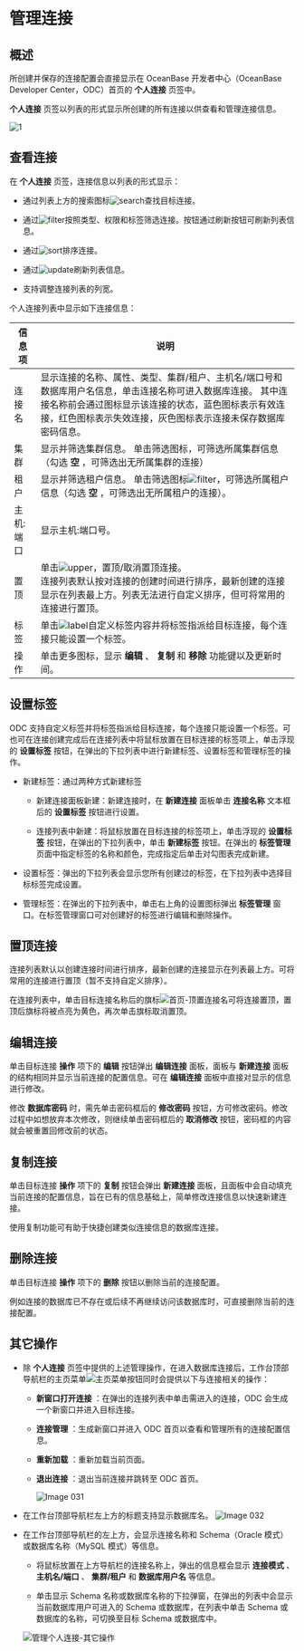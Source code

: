管理连接 
=========================



概述 
-----------------------

所创建并保存的连接配置会直接显示在 OceanBase 开发者中心（OceanBase Developer Center，ODC）首页的 **个人连接** 页签中。

**个人连接** 页签以列表的形式显示所创建的所有连接以供查看和管理连接信息。

![1](https://obbusiness-private.oss-cn-shanghai.aliyuncs.com/doc/img/odc/410/client/connection/create%20connection/1.png)

查看连接 
-------------------------

在 **个人连接** 页签，连接信息以列表的形式显示：

* 通过列表上方的搜索图标![search](https://help-static-aliyun-doc.aliyuncs.com/assets/img/zh-CN/5526247461/p416691.jpg)查找目标连接。

* 通过![filter](https://help-static-aliyun-doc.aliyuncs.com/assets/img/zh-CN/0583667361/p352180.jpg)按照类型、权限和标签筛选连接。按钮通过刷新按钮可刷新列表信息。 

* 通过![sort](https://obbusiness-private.oss-cn-shanghai.aliyuncs.com/doc/img/odc/%E6%8E%92%E5%BA%8F.png)排序连接。 

* 通过![update](https://obbusiness-private.oss-cn-shanghai.aliyuncs.com/doc/img/odc/%E5%88%B7%E6%96%B0.jpg)刷新列表信息。 

* 支持调整连接列表的列宽。
  




个人连接列表中显示如下连接信息：


| 信息项  |                                                                               说明                                                                               |
|------|----------------------------------------------------------------------------------------------------------------------------------------------------------------|
| 连接名  | 显示连接的名称、属性、类型、集群/租户、主机名/端口号和数据库用户名信息，单击连接名称可进入数据库连接。 其中连接名称前会通过图标显示该连接的状态，蓝色图标表示有效连接，红色图标表示失效连接，灰色图标表示连接未保存数据库密码信息。 |
| 集群   | 显示并筛选集群信息。 单击筛选图标，可筛选所属集群信息（勾选 **空** ，可筛选出无所属集群的连接）  |
| 租户   | 显示并筛选租户信息。 单击筛选图标![filter](https://help-static-aliyun-doc.aliyuncs.com/assets/img/zh-CN/0583667361/p352180.jpg)，可筛选所属租户信息（勾选 **空** ，可筛选出无所属租户的连接）。 |
|主机:端口|显示主机:端口号。|
|置顶|单击![upper](https://obbusiness-private.oss-cn-shanghai.aliyuncs.com/doc/img/odc/%E9%A1%B6%E7%BD%AE.png)，置顶/取消置顶连接。<br>连接列表默认按对连接的创建时间进行排序，最新创建的连接显示在列表最上方。列表无法进行自定义排序，但可将常用的连接进行置顶。|
| 标签   | 单击![label](https://obbusiness-private.oss-cn-shanghai.aliyuncs.com/doc/img/odc/%E6%A0%87%E7%AD%BE.png)自定义标签内容并将标签指派给目标连接，每个连接只能设置一个标签。|
| 操作   | 单击更多图标，显示 **编辑** 、 **复制**  和 **移除** 功能键以及更新时间。|




设置标签 
-------------------------

ODC 支持自定义标签并将标签指派给目标连接，每个连接只能设置一个标签。可也可在连接创建完成后在连接列表中将鼠标放置在目标连接的标签项上，单击浮现的 **设置标签** 按钮，在弹出的下拉列表中进行新建标签、设置标签和管理标签的操作。

* 新建标签：通过两种方式新建标签

  * 新建连接面板新建：新建连接时，在 **新建连接** 面板单击 **连接名称** 文本框后的 **设置标签** 按钮进行设置。  
  
  * 连接列表中新建：将鼠标放置在目标连接的标签项上，单击浮现的 **设置标签** 按钮，在弹出的下拉列表中，单击 **新建标签** 按钮。在弹出的 **标签管理** 页面中指定标签的名称和颜色，完成指定后单击对勾图表完成新建。

* 设置标签：弹出的下拉列表会显示您所有创建过的标签，在下拉列表中选择目标标签完成设置。 

* 管理标签：在弹出的下拉列表中，单击右上角的设置图标弹出 **标签管理** 窗口。在标签管理窗口可对创建好的标签进行编辑和删除操作。
  




置顶连接 
-------------------------

连接列表默认以创建连接时间进行排序，最新创建的连接显示在列表最上方。可将常用的连接进行置顶（暂不支持自定义排序）。

在连接列表中，单击目标连接名称后的旗标![首页-顶置连接名](https://help-static-aliyun-doc.aliyuncs.com/assets/img/zh-CN/5289084361/p342106.png)可将连接置顶，置顶后旗标将被点亮为黄色，再次单击旗标取消置顶。

编辑连接 
-------------------------

单击目标连接 **操作** 项下的 **编辑** 按钮弹出 **编辑连接** 面板，面板与 **新建连接** 面板的结构相同并显示当前连接的配置信息。可在 **编辑连接** 面板中直接对显示的信息进行修改。

修改 **数据库密码** 时，需先单击密码框后的 **修改密码** 按钮，方可修改密码。修改过程中如想放弃本次修改，则继续单击密码框后的 **取消修改** 按钮，密码框的内容就会被重置回修改前的状态。

复制连接 
-------------------------

单击目标连接 **操作** 项下的 **复制** 按钮会弹出 **新建连接** 面板，且面板中会自动填充当前连接的配置信息，旨在已有的信息基础上，简单修改连接信息以快速新建连接。

使用复制功能可有助于快捷创建类似连接信息的数据库连接。

删除连接 
-------------------------

单击目标连接 **操作** 项下的 **删除** 按钮以删除当前的连接配置。

例如连接的数据库已不存在或后续不再继续访问该数据库时，可直接删除当前的连接配置。

其它操作 
-------------------------

* 除 **个人连接** 页签中提供的上述管理操作，在进入数据库连接后，工作台顶部导航栏的主页菜单![主页菜单](https://help-static-aliyun-doc.aliyuncs.com/assets/img/zh-CN/0583667361/p352089.jpg)按钮同时会提供以下与连接相关的操作：

  * **新窗口打开连接** ：在弹出的连接列表中单击需进入的连接，ODC 会生成一个新窗口并进入目标连接。
  * **连接管理** ：生成新窗口并进入 ODC 首页以查看和管理所有的连接配置信息。
  * **重新加载** ：重新加载当前页面。
  * **退出连接** ：退出当前连接并跳转至 ODC 首页。
    
    ![Image 031](https://help-static-aliyun-doc.aliyuncs.com/assets/img/zh-CN/8906118461/p232235.png)

* 在工作台顶部导航栏左上方的标题支持显示数据库名。
    ![Image 032](https://obbusiness-private.oss-cn-shanghai.aliyuncs.com/doc/img/odc/%E5%AE%A2%E6%88%B7%E7%AB%AF%E8%BF%9E%E6%8E%A5%E7%AE%A1%E7%90%86-%E8%BF%9E%E6%8E%A5%E5%B7%A5%E4%BD%9C%E5%8F%B0%E9%A1%B5%E9%9D%A2%E9%A1%B6%E9%83%A8%E6%98%BE%E7%A4%BA%E6%95%B0%E6%8D%AE%E5%BA%93%E5%90%8D.png)

* 在工作台顶部导航栏的左上方，会显示连接名称和 Schema（Oracle 模式）或数据库名称（MySQL 模式）等信息。

  * 将鼠标放置在上方导航栏的连接名称上，弹出的信息框会显示 **连接模式** 、 **主机名/端口** 、 **集群/租户** 和 **数据库用户名** 等信息。

  

  * 单击显示 Schema 名称或数据库名称的下拉弹窗，在弹出的列表中会显示当前数据库用户可进入的 Schema 或数据库，在列表中单击 Schema 或数据库的名称，可切换至目标 Schema 或数据库中。

  ![管理个人连接-其它操作](https://help-static-aliyun-doc.aliyuncs.com/assets/img/zh-CN/4986712561/p358120.png)
  



